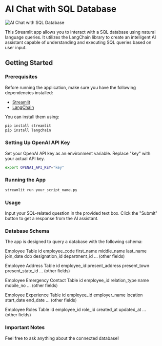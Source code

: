 # AI Chat with SQL Database

![AI Chat with SQL Database](link_to_an_image)

This Streamlit app allows you to interact with a SQL database using natural language queries. It utilizes the LangChain library to create an intelligent AI assistant capable of understanding and executing SQL queries based on user input.

## Getting Started

### Prerequisites

Before running the application, make sure you have the following dependencies installed:

- [Streamlit](https://streamlit.io/)
- [LangChain](https://github.com/langchain/langchain)

You can install them using:

```bash
pip install streamlit
pip install langchain
```
### Setting Up OpenAI API Key

Set your OpenAI API key as an environment variable. Replace "key" with your actual API key.

```bash
export OPENAI_API_KEY="key"
```

### Running the App

```bash
streamlit run your_script_name.py
```
### Usage

Input your SQL-related question in the provided text box.
Click the "Submit" button to get a response from the AI assistant.

### Database Schema

The app is designed to query a database with the following schema:

Employee Table
id
employee_code
first_name
middle_name
last_name
join_date
dob
designation_id
department_id
... (other fields)

Employee Address Table
id
employee_id
present_address
present_town
present_state_id
... (other fields)

Employee Emergency Contact Table
id
employee_id
relation_type
name
mobile_no
... (other fields)

Employee Experience Table
id
employee_id
employer_name
location
start_date
end_date
... (other fields)

Employee Roles Table
id
employee_id
role_id
created_at
updated_at
... (other fields)

### Important Notes

Feel free to ask anything about the connected database!

